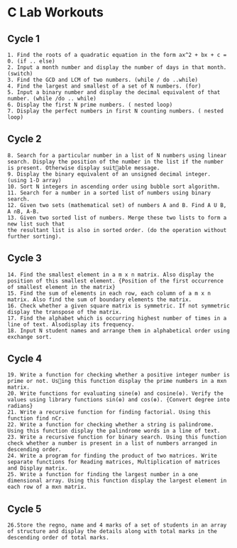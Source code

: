 # C Lab Workouts
## Cycle 1
    1. Find the roots of a quadratic equation in the form ax^2 + bx + c = 0. (if .. else)
    2. Input a month number and display the number of days in that month. (switch)
    3. Find the GCD and LCM of two numbers. (while / do ..while)
    4. Find the largest and smallest of a set of N numbers. (for)
    5. Input a binary number and display the decimal equivalent of that number. (while /do .. while)
    6. Display the first N prime numbers. ( nested loop)
    7. Display the perfect numbers in first N counting numbers. ( nested loop)
## Cycle 2
    8. Search for a particular number in a list of N numbers using linear search. Display the position of the number in the list if the number is present. Otherwise display suitable message.
    9. Display the binary equivalent of an unsigned decimal integer. (using 1-D array)
    10. Sort N integers in ascending order using bubble sort algorithm.
    11. Search for a number in a sorted list of numbers using binary search. 
    12. Given two sets (mathematical set) of numbers A and B. Find A U B, A ∩B, A-B.
    13. Given two sorted list of numbers. Merge these two lists to form a new list such that 
    the resultant list is also in sorted order. (do the operation without further sorting).
## Cycle 3
    14. Find the smallest element in a m x n matrix. Also display the position of this smallest element. {Position of the first occurrence of smallest element in the matrix}
    15. Find the sum of elements in each row, each column of a m x n matrix. Also find the sum of boundary elements the matrix.
    16. Check whether a given square matrix is symmetric. If not symmetric display the transpose of the matrix.
    17. Find the alphabet which is occurring highest number of times in a line of text. Alsodisplay its frequency.
    18. Input N student names and arrange them in alphabetical order using exchange sort.
## Cycle 4
    19. Write a function for checking whether a positive integer number is prime or not. Using this function display the prime numbers in a mxn matrix.
    20. Write functions for evaluating sine(ɵ) and cosine(ɵ). Verify the values using library functions sin(ɵ) and cos(ɵ). {Convert degree into radians}
    21. Write a recursive function for finding factorial. Using this function find nCr.
    22. Write a function for checking whether a string is palindrome. Using this function display the palindrome words in a line of text.
    23. Write a recursive function for binary search. Using this function check whether a number is present in a list of numbers arranged in descending order.
    24. Write a program for finding the product of two matrices. Write separate functions for Reading matrices, Multiplication of matrices and Display matrix.
    25. Write a function for finding the largest number in a one dimensional array. Using this function display the largest element in each row of a mxn matrix.
## Cycle 5
    26.Store the regno, name and 4 marks of a set of students in an array of structure and display the details along with total marks in the descending order of total marks.